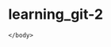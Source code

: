 # learning_git-2
<html lang="pl-PL">
    <head>
        <meta charset="UTF-8">
  		<meta name="viewport" content="width=device-width initial-scale=1.0">
  		<title>Klasy pomocnicze Bootstrapa</title>
        <link rel="stylesheet" href="https://maxcdn.bootstrapcdn.com/bootstrap/3.3.6/css/bootstrap.min.css" integrity="sha384-1q8mTJOASx8j1Au+a5WDVnPi2lkFfwwEAa8hDDdjZlpLegxhjVME1fgjWPGmkzs7" crossorigin="anonymous">
        <link rel="stylesheet" type="text/css" href="style.css">
    </head>
    <body>
 
    </body>
</html>
